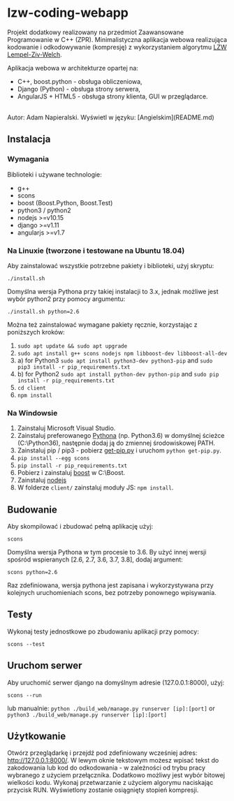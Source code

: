 # lzw-coding-webapp
Projekt dodatkowy realizowany na przedmiot Zaawansowane Programowanie w C++ (ZPR). Minimalistyczna aplikacja webowa realizująca kodowanie i odkodowywanie (kompresję) z wykorzystaniem algorytmu [LZW Lempel-Ziv-Welch](https://pl.wikipedia.org/wiki/LZW).<br>

Aplikacja webowa w architekturze opartej na:
- C++, boost.python - obsługa obliczeniowa,
- Django (Python) - obsługa strony serwera,
- AngularJS + HTML5 - obsługa strony klienta, GUI w przeglądarce.
<br>
Autor: Adam Napieralski.
Wyświetl w języku: [Angielskim](README.md)

## Instalacja

### Wymagania
Biblioteki i używane technologie:
- g++
- scons
- boost (Boost.Python, Boost.Test)
- python3 / python2
- nodejs >=v10.15
- django >=v1.11
- angularjs >=v1.7

### Na Linuxie (tworzone i testowane na Ubuntu 18.04)
Aby zainstalować wszystkie potrzebne pakiety i biblioteki, użyj skryptu:
```
./install.sh
```
Domyślna wersja Pythona przy takiej instalacji to 3.x, jednak możliwe jest wybór python2 przy pomocy argumentu: 
```
./install.sh python=2.6
```
Można też zainstalować wymagane pakiety ręcznie, korzystając z poniższych kroków:
1. `sudo apt update && sudo apt upgrade`
2. `sudo apt install g++ scons nodejs npm libboost-dev libboost-all-dev`
3. a) for Python3 `sudo apt install python3-dev python3-pip` and `sudo pip3 install -r pip_requirements.txt`
3. b) for Python2 `sudo apt install python-dev python-pip` and `sudo pip install -r pip_requirements.txt`
4. `cd client`
5. `npm install`

### Na Windowsie
1. Zainstaluj Microsoft Visual Studio.
2. Zainstaluj preferowanego [Pythona](https://www.python.org/download/releases/) (np. Python3.6) w domyślnej ścieżce (C:\Python36\), następnie dodaj ją do zmiennej środowiskowej PATH.
3. Zainstaluj pip / pip3 - pobierz [get-pip.py](https://bootstrap.pypa.io/get-pip.py) i uruchom `python get-pip.py`.
4. `pip install --egg scons`
5. `pip install -r pip_requirements.txt`
6. Pobierz i zainstaluj [boost](http://www.boost.org) w C:\Boost\.
7. Zainstaluj [nodejs](http://nodejs.org/download/)
8. W folderze `client/` zainstaluj moduły JS: `npm install`.

## Budowanie
Aby skompilować i zbudować pełną aplikację użyj:
```
scons
```
Domyślna wersja Pythona w tym procesie to 3.6. By użyć innej wersji spośród wspieranych [2.6, 2.7, 3.6, 3.7, 3.8], dodaj argument:
```
scons python=2.6
```
Raz zdefiniowana, wersja pythona jest zapisana i wykorzystywana przy kolejnych uruchomieniach scons, bez potrzeby ponownego wpisywania.
## Testy
Wykonaj testy jednostkowe po zbudowaniu aplikacji przy pomocy:
```
scons --test
```
## Uruchom serwer
Aby uruchomić serwer django na domyślnym adresie (127.0.0.1:8000), użyj:
```
scons --run
```
lub manualnie: `python ./build_web/manage.py runserver [ip]:[port]` or `python3 ./build_web/manage.py runserver [ip]:[port]`
## Użytkowanie
Otwórz przeglądarkę i przejdź pod zdefiniowany wcześniej adres: http://127.0.0.1:8000/. W lewym oknie tekstowym możesz wpisać tekst do zakodowania lub kod do odkodowania - w zależności od trybu pracy wybranego z użyciem przełącznika. Dodatkowo możliwy jest wybór bitowej wielkości kodu. Wykonaj przetwarzanie z użyciem algorymu naciskając przycisk RUN. Wyświetlony zostanie osiągnięty stopień kompresji.
